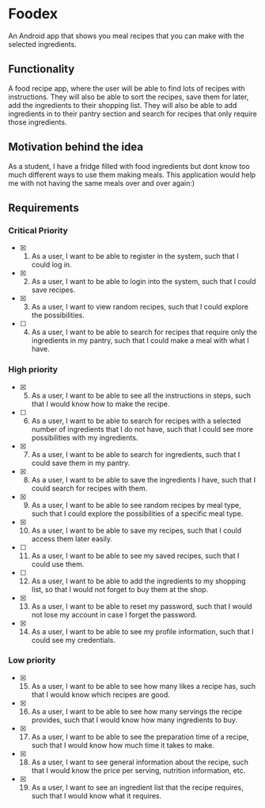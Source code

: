 # Foodex
An Android app that shows you meal recipes that you can make with the selected ingredients.

## Functionality
A food recipe app, where the user will be able to find lots of recipes with instructions. They will also be able to sort the recipes, save them for later, add the ingredients to their shopping list. They will also be able to add ingredients in to their pantry section and search for recipes that only require those ingredients.

## Motivation behind the idea
As a student, I have a fridge filled with food ingredients but dont know too much different ways to use them making meals. This application would help me with not having the same meals over and over again:)

## Requirements

### Critical Priority

- [x] 1. As a user, I want to be able to register in the system, such that I could log in.
- [x] 2. As a user, I want to be able to login into the system, such that I could save recipes.
- [x] 3. As a user, I want to view random recipes, such that I could explore the possibilities.
- [ ] 4. As a user, I want to be able to search for recipes that require only the ingredients in my pantry, such that I could make a meal with what I have.


### High priority

- [x] 5. As a user, I want to be able to see all the instructions in steps, such that I would know how to make the recipe.
- [ ] 6. As a user, I want to be able to search for recipes with a selected number of ingredients that I do not have, such that I could see more possibilities with my ingredients. 
- [x] 7. As a user, I want to be able to search for ingredients, such that I could save them in my pantry.
- [x] 8. As a user, I want to be able to save the ingredients I have, such that I could search for recipes with them.
- [x] 9. As a user, I want to be able to see random recipes by meal type, such that I could explore the possibilities of a specific meal type.
- [x] 10. As a user, I want to be able to save my recipes, such that I could access them later easily.
- [ ] 11. As a user, I want to be able to see my saved recipes, such that I could use them.
- [ ] 12. As a user, I want to be able to add the ingredients to my shopping list, so that I would not forget to buy them at the shop.
- [x] 13. As a user, I want to be able to reset my password, such that I would not lose my account in case I forget the password.
- [x] 14. As a user, I want to be able to see my profile information, such that I could see my credentials.


### Low priority

- [x] 15. As a user, I want to be able to see how many likes a recipe has, such that I would know which recipes are good.
- [x] 16. As a user, I want to be able to see how many servings the recipe provides, such that I would know how many ingredients to buy.
- [x] 17. As a user, I want to be able to see the preparation time of a recipe, such that I would know how much time it takes to make.
- [x] 18. As a user, I want to see general information about the recipe, such that I would know the price per serving, nutrition information, etc.
- [x] 19. As a user, I want to see an ingredient list that the recipe requires, such that I would know what it requires.






